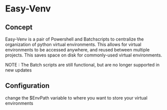 # Easy-Venv
## Concept
Easy-Venv is a pair of Powershell and Batchscripts to centralize the organization of python virtual environments. This allows for virtual environments to be accessed anywhere, and reused between multiple projects. This saves space on disk for commonly-used virtual environments.

NOTE : The Batch scripts are still functional, but are no longer supported in new updates

## Configuration

change the $EnvPath variable to where you want to store your virtual environments
